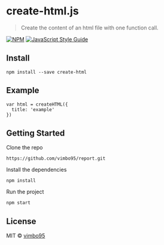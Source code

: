 # create-html.js

> Create the content of an html file with one function call.

[![NPM](https://img.shields.io/npm/v/create-html.svg)](https://www.npmjs.com/package/create-html) [![JavaScript Style Guide](https://img.shields.io/badge/code_style-standard-brightgreen.svg)](https://standardjs.com)

## Install

```
npm install --save create-html
```

## Example

```
var html = createHTML({
  title: 'example'
})
```

## Getting Started
Clone the repo
```
https://github.com/vimbo95/report.git
```

Install the dependencies
```
npm install
```

Run the project 
```
npm start
```

## License

MIT © [vimbo95](https://github.com/vimbo95)
